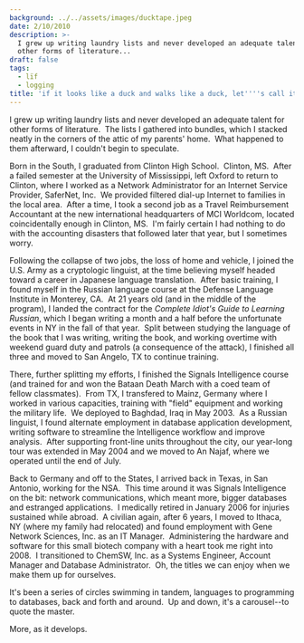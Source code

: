 ```yaml
---
background: ../../assets/images/ducktape.jpeg
date: 2/10/2010
description: >-
  I grew up writing laundry lists and never developed an adequate talent for
  other forms of literature...
draft: false
tags:
  - lïf
  - logging
title: 'if it looks like a duck and walks like a duck, let''''s call it a moose'
---
```

  
I grew up writing laundry lists and never developed an adequate talent for other forms of literature.  The lists I gathered into bundles, which I stacked neatly in the corners of the attic of my parents' home.  What happened to them afterward, I couldn't begin to speculate.  
  
Born in the South, I graduated from Clinton High School.  Clinton, MS.  After a failed semester at the University of Mississippi, left Oxford to return to Clinton, where I worked as a Network Administrator for an Internet Service Provider, SaferNet, Inc.  We provided filtered dial-up Internet to families in the local area.  After a time, I took a second job as a Travel Reimbursement Accountant at the new international headquarters of MCI Worldcom, located coincidentally enough in Clinton, MS.  I'm fairly certain I had nothing to do with the accounting disasters that followed later that year, but I sometimes worry.  
  
Following the collapse of two jobs, the loss of home and vehicle, I joined the U.S. Army as a cryptologic linguist, at the time believing myself headed toward a career in Japanese language translation.  After basic training, I found myself in the Russian language course at the Defense Language Institute in Monterey, CA.  At 21 years old (and in the middle of the program), I landed the contract for the *Complete Idiot's Guide to Learning Russian*, which I began writing a month and a half before the unfortunate events in NY in the fall of that year.  Split between studying the language of the book that I was writing, writing the book, and working overtime with weekend guard duty and patrols (a consequence of the attack), I finished all three and moved to San Angelo, TX to continue training.  
  
There, further splitting my efforts, I finished the Signals Intelligence course (and trained for and won the Bataan Death March with a coed team of fellow classmates).  From TX, I transfered to Mainz, Germany where I worked in various capacities, training with "field" equipment and working the military life.  We deployed to Baghdad, Iraq in May 2003.  As a Russian linguist, I found alternate employment in database application development, writing software to streamline the Intelligence workflow and improve analysis.  After supporting front-line units throughout the city, our year-long tour was extended in May 2004 and we moved to An Najaf, where we operated until the end of July.  
  
Back to Germany and off to the States, I arrived back in Texas, in San Antonio, working for the NSA.  This time around it was Signals Intelligence on the bit: network communications, which meant more, bigger databases and estranged applications.  I medically retired in January 2006 for injuries sustained while abroad.  A civilian again, after 6 years, I moved to Ithaca, NY (where my family had relocated) and found employment with Gene Network Sciences, Inc. as an IT Manager.  Administering the hardware and software for this small biotech company with a heart took me right into 2008.  I transitioned to ChemSW, Inc. as a Systems Engineer, Account Manager and Database Administrator.  Oh, the titles we can enjoy when we make them up for ourselves.  
  
It's been a series of circles swimming in tandem, languages to programming to databases, back and forth and around.  Up and down, it's a carousel--to quote the master.  
  
More, as it develops.  
